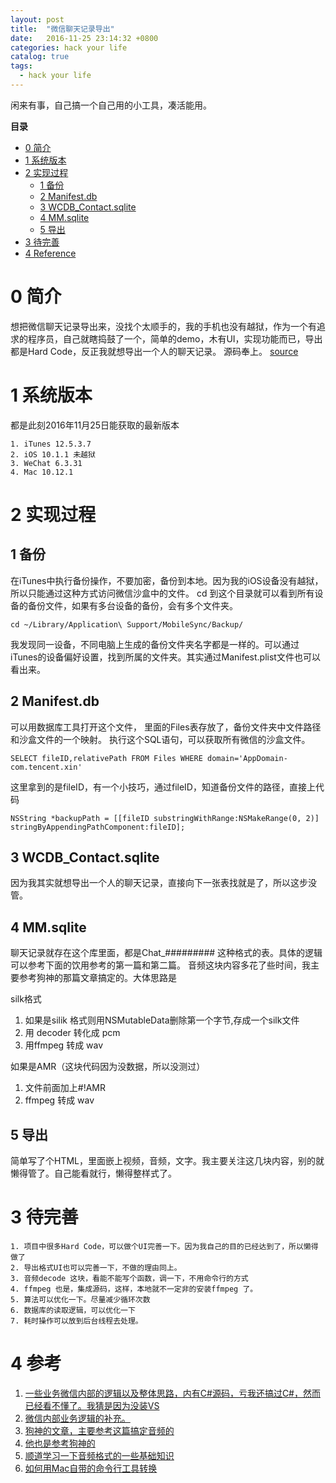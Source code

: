 ```yaml
---
layout: post
title:  "微信聊天记录导出"
date:   2016-11-25 23:14:32 +0800
categories: hack your life
catalog: true
tags:
  - hack your life
---
```

闲来有事，自己搞一个自己用的小工具，凑活能用。

**目录**

* [0 简介](#brief)
* [1 系统版本](#version)
* [2 实现过程](#process)
	* [1 备份](#backup)
	* [2 Manifest.db](#Manifest.db)
	* [3 WCDB_Contact.sqlite](#WCDB)
	* [4 MM.sqlite](#MM.sqlite)
	* [5 导出](#output)
* [3 待完善](#todo)
* [4 Reference](#reference)


# 0 简介<a name="brief"></a>


想把微信聊天记录导出来，没找个太顺手的，我的手机也没有越狱，作为一个有追求的程序员，自己就瞎捣鼓了一个，简单的demo，木有UI，实现功能而已，导出都是Hard Code，反正我就想导出一个人的聊天记录。
源码奉上。 [source](https://github.com/toolazytoname/WeChatExport)


# 1 系统版本<a name="version"></a>


都是此刻2016年11月25日能获取的最新版本

    1. iTunes 12.5.3.7
    2. iOS 10.1.1 未越狱
    3. WeChat 6.3.31
    4. Mac 10.12.1


# 2 实现过程<a name="process"></a>


## 1 备份<a name="backup"></a>

在iTunes中执行备份操作，不要加密，备份到本地。因为我的iOS设备没有越狱，所以只能通过这种方式访问微信沙盒中的文件。
cd 到这个目录就可以看到所有设备的备份文件，如果有多台设备的备份，会有多个文件夹。

~~~
cd ~/Library/Application\ Support/MobileSync/Backup/
~~~

我发现同一设备，不同电脑上生成的备份文件夹名字都是一样的。可以通过iTunes的设备偏好设置，找到所属的文件夹。其实通过Manifest.plist文件也可以看出来。

## 2 Manifest.db<a name="Manifest.db"></a>
可以用数据库工具打开这个文件，
里面的Files表存放了，备份文件夹中文件路径和沙盒文件的一个映射。
执行这个SQL语句，可以获取所有微信的沙盒文件。

~~~
SELECT fileID,relativePath FROM Files WHERE domain='AppDomain-com.tencent.xin'
~~~

这里拿到的是fileID，有一个小技巧，通过fileID，知道备份文件的路径，直接上代码

~~~
NSString *backupPath = [[fileID substringWithRange:NSMakeRange(0, 2)] stringByAppendingPathComponent:fileID];
~~~


## 3 WCDB_Contact.sqlite  <a name="WCDB"></a>


因为我其实就想导出一个人的聊天记录，直接向下一张表找就是了，所以这步没管。


## 4 MM.sqlite<a name="MM.sqlite"></a>
聊天记录就存在这个库里面，都是Chat_######### 这种格式的表。具体的逻辑可以参考下面的饮用参考的第一篇和第二篇。
音频这块内容多花了些时间，我主要参考狗神的那篇文章搞定的。大体思路是

silk格式

 1. 如果是silik 格式则用NSMutableData删除第一个字节,存成一个silk文件
 2. 用 decoder 转化成 pcm
 3. 用ffmpeg 转成 wav

如果是AMR（这块代码因为没数据，所以没测过）

1. 文件前面加上#!AMR
2. ffmpeg 转成 wav


## 5 导出


简单写了个HTML，里面嵌上视频，音频，文字。我主要关注这几块内容，别的就懒得管了。自己能看就行，懒得整样式了。

# 3 待完善


    1. 项目中很多Hard Code，可以做个UI完善一下。因为我自己的目的已经达到了，所以懒得做了
    2. 导出格式UI也可以完善一下，不做的理由同上。
    3. 音频decode 这块，看能不能写个函数，调一下，不用命令行的方式
    4. ffmpeg 也是，集成源码，这样，本地就不一定非的安装ffmpeg 了。
    5. 算法可以优化一下。尽量减少循环次数
    6. 数据库的读取逻辑，可以优化一下
    7. 耗时操作可以放到后台线程去处理。


# 4 参考

   1. [一些业务微信内部的逻辑以及整体思路，内有C#源码，亏我还搞过C#，然而已经看不懂了。我猜是因为没装VS](https://zhuanlan.zhihu.com/p/22474033)
   2. [微信内部业务逻辑的补充。](http://www.cnblogs.com/cxun/p/4338643.html#3548267)
   3. [狗神的文章，主要参考这篇搞定音频的](http://bbs.iosre.com/t/topic/3199)
   4. [他也是参考狗神的 ](https://zhuanlan.zhihu.com/p/21783890)
   5. [顺道学习一下音频格式的一些基础知识  ](https://www.raywenderlich.com/69365/audio-tutorial-ios-file-data-formats-2014-edition)
   6. [如何用Mac自带的命令行工具转换](https://www.raywenderlich.com/69367/audio-tutorial-ios-converting-recording-2014-edition)

